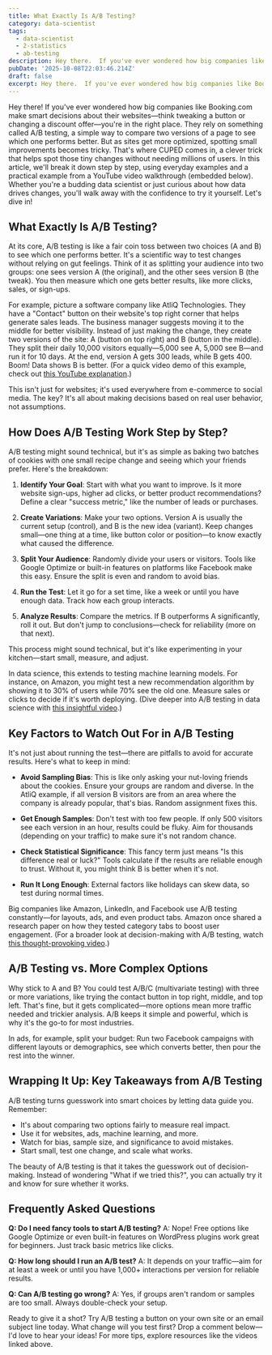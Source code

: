 ```yaml
---
title: What Exactly Is A/B Testing?
category: data-scientist
tags:
  - data-scientist
  - 2-statistics
  - ab-testing
description: Hey there.  If you've ever wondered how big companies like Booking.
pubDate: '2025-10-08T22:03:46.214Z'
draft: false
excerpt: Hey there.  If you've ever wondered how big companies like Booking.
---
```


Hey there! If you've ever wondered how big companies like Booking.com make smart decisions about their websites—think tweaking a button or changing a discount offer—you're in the right place. They rely on something called A/B testing, a simple way to compare two versions of a page to see which one performs better. But as sites get more optimized, spotting small improvements becomes tricky. That's where CUPED comes in, a clever trick that helps spot those tiny changes without needing millions of users. In this article, we'll break it down step by step, using everyday examples and a practical example from a YouTube video walkthrough (embedded below). Whether you're a budding data scientist or just curious about how data drives changes, you'll walk away with the confidence to try it yourself. Let's dive in!

## What Exactly Is A/B Testing?

At its core, A/B testing is like a fair coin toss between two choices (A and B) to see which one performs better. It's a scientific way to test changes without relying on gut feelings. Think of it as splitting your audience into two groups: one sees version A (the original), and the other sees version B (the tweak). You then measure which one gets better results, like more clicks, sales, or sign-ups.

For example, picture a software company like AtliQ Technologies. They have a "Contact" button on their website's top right corner that helps generate sales leads. The business manager suggests moving it to the middle for better visibility. Instead of just making the change, they create two versions of the site: A (button on top right) and B (button in the middle). They split their daily 10,000 visitors equally—5,000 see A, 5,000 see B—and run it for 10 days. At the end, version A gets 300 leads, while B gets 400. Boom! Data shows B is better. (For a quick video demo of this example, check out [this YouTube explanation](https://www.youtube.com/watch?v=eiIhTbFP0ls).)

This isn't just for websites; it's used everywhere from e-commerce to social media. The key? It's all about making decisions based on real user behavior, not assumptions.

## How Does A/B Testing Work Step by Step?

A/B testing might sound technical, but it's as simple as baking two batches of cookies with one small recipe change and seeing which your friends prefer. Here's the breakdown:

1. **Identify Your Goal**: Start with what you want to improve. Is it more website sign-ups, higher ad clicks, or better product recommendations? Define a clear "success metric," like the number of leads or purchases.

2. **Create Variations**: Make your two options. Version A is usually the current setup (control), and B is the new idea (variant). Keep changes small—one thing at a time, like button color or position—to know exactly what caused the difference.

3. **Split Your Audience**: Randomly divide your users or visitors. Tools like Google Optimize or built-in features on platforms like Facebook make this easy. Ensure the split is even and random to avoid bias.

4. **Run the Test**: Let it go for a set time, like a week or until you have enough data. Track how each group interacts.

5. **Analyze Results**: Compare the metrics. If B outperforms A significantly, roll it out. But don't jump to conclusions—check for reliability (more on that next).

This process might sound technical, but it's like experimenting in your kitchen—start small, measure, and adjust.

In data science, this extends to testing machine learning models. For instance, on Amazon, you might test a new recommendation algorithm by showing it to 30% of users while 70% see the old one. Measure sales or clicks to decide if it's worth deploying. (Dive deeper into A/B testing in data science with [this insightful video](https://www.youtube.com/watch?v=6BERouEM_bA).)

## Key Factors to Watch Out For in A/B Testing

It's not just about running the test—there are pitfalls to avoid for accurate results. Here's what to keep in mind:

- **Avoid Sampling Bias**: This is like only asking your nut-loving friends about the cookies. Ensure your groups are random and diverse. In the AtliQ example, if all version B visitors are from an area where the company is already popular, that's bias. Random assignment fixes this.

- **Get Enough Samples**: Don't test with too few people. If only 500 visitors see each version in an hour, results could be fluky. Aim for thousands (depending on your traffic) to make sure it's not random chance.

- **Check Statistical Significance**: This fancy term just means "Is this difference real or luck?" Tools calculate if the results are reliable enough to trust. Without it, you might think B is better when it's not.

- **Run It Long Enough**: External factors like holidays can skew data, so test during normal times.

Big companies like Amazon, LinkedIn, and Facebook use A/B testing constantly—for layouts, ads, and even product tabs. Amazon once shared a research paper on how they tested category tabs to boost user engagement. (For a broader look at decision-making with A/B testing, watch [this thought-provoking video](https://www.youtube.com/watch?v=w7IE9vf1XFk).)

## A/B Testing vs. More Complex Options

Why stick to A and B? You could test A/B/C (multivariate testing) with three or more variations, like trying the contact button in top right, middle, and top left. That's fine, but it gets complicated—more options mean more traffic needed and trickier analysis. A/B keeps it simple and powerful, which is why it's the go-to for most industries.

In ads, for example, split your budget: Run two Facebook campaigns with different layouts or demographics, see which converts better, then pour the rest into the winner.

## Wrapping It Up: Key Takeaways from A/B Testing

A/B testing turns guesswork into smart choices by letting data guide you. Remember:
- It's about comparing two options fairly to measure real impact.
- Use it for websites, ads, machine learning, and more.
- Watch for bias, sample size, and significance to avoid mistakes.
- Start small, test one change, and scale what works.

The beauty of A/B testing is that it takes the guesswork out of decision-making. Instead of wondering "What if we tried this?", you can actually try it and know for sure whether it works.

## Frequently Asked Questions

**Q: Do I need fancy tools to start A/B testing?**
A: Nope! Free options like Google Optimize or even built-in features on WordPress plugins work great for beginners. Just track basic metrics like clicks.

**Q: How long should I run an A/B test?**
A: It depends on your traffic—aim for at least a week or until you have 1,000+ interactions per version for reliable results.

**Q: Can A/B testing go wrong?**
A: Yes, if groups aren't random or samples are too small. Always double-check your setup.

Ready to give it a shot? Try A/B testing a button on your own site or an email subject line today. What change will you test first? Drop a comment below—I'd love to hear your ideas! For more tips, explore resources like the videos linked above.
